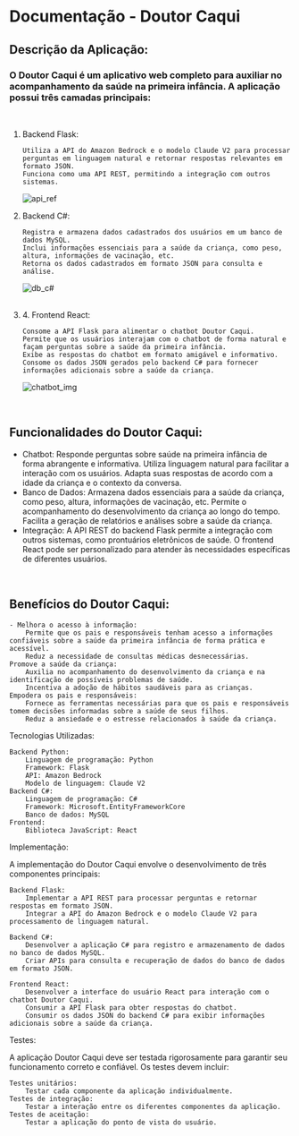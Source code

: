 # Documentação - Doutor Caqui

<h2>Descrição da Aplicação:</h2>

<h3> O Doutor Caqui é um aplicativo web completo para auxiliar no acompanhamento da saúde na primeira infância. A aplicação possui três camadas principais: </h3>
<br>
<ol>
    <li>
    Backend Flask:

    Utiliza a API do Amazon Bedrock e o modelo Claude V2 para processar perguntas em linguagem natural e retornar respostas relevantes em formato JSON.
    Funciona como uma API REST, permitindo a integração com outros sistemas.
   ![api_ref](https://media.discordapp.net/attachments/733037083941142681/1231560480695521330/api_ref.png?ex=66376713&is=6624f213&hm=46cd7625821a5a4e176a4ac0beffcc17e7d4b0c19dd8a0be940641fb90aeb7f1&=&format=webp&quality=lossless&width=704&height=722)
</li>
<li>
    Backend C#:
    
    Registra e armazena dados cadastrados dos usuários em um banco de dados MySQL.
    Inclui informações essenciais para a saúde da criança, como peso, altura, informações de vacinação, etc.
    Retorna os dados cadastrados em formato JSON para consulta e análise.
   ![db_c#](https://media.discordapp.net/attachments/733037083941142681/1231560516862738442/db_c.jpg?ex=6637671c&is=6624f21c&hm=3efa8e3bc75eedaa656ca778d99110bd5a000873a29a51df51dd89b1030220b2&=&format=webp&width=734&height=722)
</li>
<br>
<li>
4. Frontend React:

    Consome a API Flask para alimentar o chatbot Doutor Caqui.
    Permite que os usuários interajam com o chatbot de forma natural e façam perguntas sobre a saúde da primeira infância.
    Exibe as respostas do chatbot em formato amigável e informativo.
    Consome os dados JSON gerados pelo backend C# para fornecer informações adicionais sobre a saúde da criança.
   ![chatbot_img](https://media.discordapp.net/attachments/733037083941142681/1231560480984793139/chatbot-img.png?ex=66264393&is=6624f213&hm=835a4bab2b8c177df86c6c045e150b3596c5d906043bdca024e966fcbbeb37a2&=&format=webp&quality=lossless)
</li>
</ol>
<br>
<h2> Funcionalidades do Doutor Caqui: </h2>
<ul>
    <li>
    Chatbot:
        Responde perguntas sobre saúde na primeira infância de forma abrangente e informativa.
        Utiliza linguagem natural para facilitar a interação com os usuários.
        Adapta suas respostas de acordo com a idade da criança e o contexto da conversa.
     </li>
    <li>
    Banco de Dados:
        Armazena dados essenciais para a saúde da criança, como peso, altura, informações de vacinação, etc.
        Permite o acompanhamento do desenvolvimento da criança ao longo do tempo.
        Facilita a geração de relatórios e análises sobre a saúde da criança.
    </li>
    <li>
    Integração:
        A API REST do backend Flask permite a integração com outros sistemas, como prontuários eletrônicos de saúde.
        O frontend React pode ser personalizado para atender às necessidades específicas de diferentes usuários. 
    </li>
</ul>
<br>
<h2>Benefícios do Doutor Caqui: </h2>

    - Melhora o acesso à informação:
        Permite que os pais e responsáveis ​​tenham acesso a informações confiáveis ​​sobre a saúde da primeira infância de forma prática e acessível.
        Reduz a necessidade de consultas médicas desnecessárias.
    Promove a saúde da criança:
        Auxilia no acompanhamento do desenvolvimento da criança e na identificação de possíveis problemas de saúde.
        Incentiva a adoção de hábitos saudáveis ​​para as crianças.
    Empodera os pais e responsáveis:
        Fornece as ferramentas necessárias para que os pais e responsáveis ​​tomem decisões informadas sobre a saúde de seus filhos.
        Reduz a ansiedade e o estresse relacionados à saúde da criança.

Tecnologias Utilizadas:

    Backend Python:
        Linguagem de programação: Python
        Framework: Flask
        API: Amazon Bedrock
        Modelo de linguagem: Claude V2
    Backend C#:
        Linguagem de programação: C#
        Framework: Microsoft.EntityFrameworkCore
        Banco de dados: MySQL
    Frontend:
        Biblioteca JavaScript: React

Implementação:

A implementação do Doutor Caqui envolve o desenvolvimento de três componentes principais:

    Backend Flask:
        Implementar a API REST para processar perguntas e retornar respostas em formato JSON.
        Integrar a API do Amazon Bedrock e o modelo Claude V2 para processamento de linguagem natural.

    Backend C#:
        Desenvolver a aplicação C# para registro e armazenamento de dados no banco de dados MySQL.
        Criar APIs para consulta e recuperação de dados do banco de dados em formato JSON.

    Frontend React:
        Desenvolver a interface do usuário React para interação com o chatbot Doutor Caqui.
        Consumir a API Flask para obter respostas do chatbot.
        Consumir os dados JSON do backend C# para exibir informações adicionais sobre a saúde da criança.

Testes:

A aplicação Doutor Caqui deve ser testada rigorosamente para garantir seu funcionamento correto e confiável. Os testes devem incluir:

    Testes unitários:
        Testar cada componente da aplicação individualmente.
    Testes de integração:
        Testar a interação entre os diferentes componentes da aplicação.
    Testes de aceitação:
        Testar a aplicação do ponto de vista do usuário.
